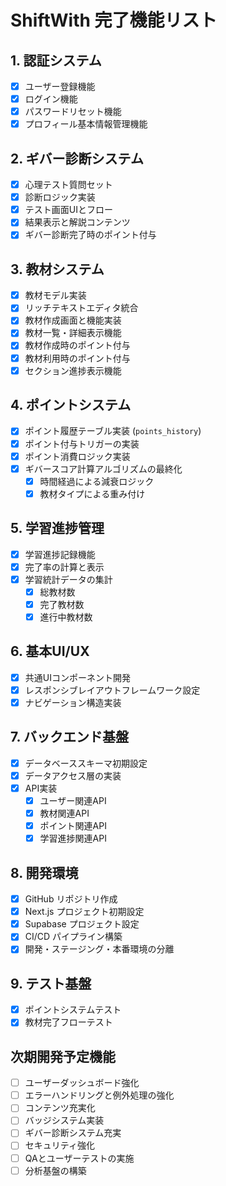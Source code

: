 # ShiftWith 完了機能リスト

## 1. 認証システム
- [x] ユーザー登録機能
- [x] ログイン機能
- [x] パスワードリセット機能
- [x] プロフィール基本情報管理機能

## 2. ギバー診断システム
- [x] 心理テスト質問セット
- [x] 診断ロジック実装
- [x] テスト画面UIとフロー
- [x] 結果表示と解説コンテンツ
- [x] ギバー診断完了時のポイント付与

## 3. 教材システム
- [x] 教材モデル実装
- [x] リッチテキストエディタ統合
- [x] 教材作成画面と機能実装
- [x] 教材一覧・詳細表示機能
- [x] 教材作成時のポイント付与
- [x] 教材利用時のポイント付与
- [x] セクション進捗表示機能

## 4. ポイントシステム
- [x] ポイント履歴テーブル実装 (`points_history`)
- [x] ポイント付与トリガーの実装
- [x] ポイント消費ロジック実装
- [x] ギバースコア計算アルゴリズムの最終化
  - [x] 時間経過による減衰ロジック
  - [x] 教材タイプによる重み付け

## 5. 学習進捗管理
- [x] 学習進捗記録機能
- [x] 完了率の計算と表示
- [x] 学習統計データの集計
  - [x] 総教材数
  - [x] 完了教材数
  - [x] 進行中教材数

## 6. 基本UI/UX
- [x] 共通UIコンポーネント開発
- [x] レスポンシブレイアウトフレームワーク設定
- [x] ナビゲーション構造実装

## 7. バックエンド基盤
- [x] データベーススキーマ初期設定
- [x] データアクセス層の実装
- [x] API実装
  - [x] ユーザー関連API
  - [x] 教材関連API
  - [x] ポイント関連API
  - [x] 学習進捗関連API

## 8. 開発環境
- [x] GitHub リポジトリ作成
- [x] Next.js プロジェクト初期設定
- [x] Supabase プロジェクト設定
- [x] CI/CD パイプライン構築
- [x] 開発・ステージング・本番環境の分離

## 9. テスト基盤
- [x] ポイントシステムテスト
- [x] 教材完了フローテスト

## 次期開発予定機能
- [ ] ユーザーダッシュボード強化
- [ ] エラーハンドリングと例外処理の強化
- [ ] コンテンツ充実化
- [ ] バッジシステム実装
- [ ] ギバー診断システム充実
- [ ] セキュリティ強化
- [ ] QAとユーザーテストの実施
- [ ] 分析基盤の構築 